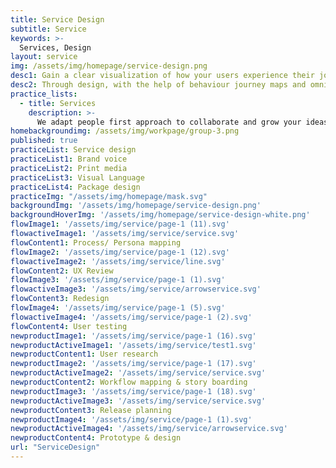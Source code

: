```yaml
---
title: Service Design
subtitle: Service
keywords: >-
  Services, Design
layout: service
img: /assets/img/homepage/service-design.png
desc1: Gain a clear visualization of how your users experience their journey on your application and platform  – along with critical points and insights along the way. 
desc2: Through design, with the help of behaviour journey maps and omni channel prototypes, we help you understand your customers better. Fail fast, go through an iterative process and enhance design and experience on every touch point for your next big idea. 
practice_lists:
  - title: Services
    description: >-
      We adapt people first approach to collaborate and grow your ideas into human centered products or services.
homebackgroundimg: /assets/img/workpage/group-3.png      
published: true
practiceList: Service design
practiceList1: Brand voice
practiceList2: Print media
practiceList3: Visual Language
practiceList4: Package design
practiceImg: "/assets/img/homepage/mask.svg"
backgroundImg: '/assets/img/homepage/service-design.png'
backgroundHoverImg: '/assets/img/homepage/service-design-white.png'
flowImage1: '/assets/img/service/page-1 (11).svg'
flowactiveImage1: '/assets/img/service/service.svg'
flowContent1: Process/ Persona mapping
flowImage2: '/assets/img/service/page-1 (12).svg'
flowactiveImage2: '/assets/img/service/line.svg'
flowContent2: UX Review
flowImage3: '/assets/img/service/page-1 (1).svg'
flowactiveImage3: '/assets/img/service/arrowservice.svg'
flowContent3: Redesign
flowImage4: '/assets/img/service/page-1 (5).svg'
flowactiveImage4: '/assets/img/service/page-1 (2).svg'
flowContent4: User testing
newproductImage1: '/assets/img/service/page-1 (16).svg'
newproductActiveImage1: '/assets/img/service/test1.svg'
newproductContent1: User research
newproductImage2: '/assets/img/service/page-1 (17).svg'
newproductActiveImage2: '/assets/img/service/service.svg'
newproductContent2: Workflow mapping & story boarding
newproductImage3: '/assets/img/service/page-1 (18).svg'
newproductActiveImage3: '/assets/img/service/service.svg'
newproductContent3: Release planning
newproductImage4: '/assets/img/service/page-1 (1).svg'
newproductActiveImage4: '/assets/img/service/arrowservice.svg'
newproductContent4: Prototype & design
url: "ServiceDesign"
---
```

